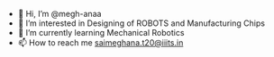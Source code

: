 - 👋 Hi, I’m @megh-anaa
- 👀 I’m interested in Designing of ROBOTS and Manufacturing Chips
- 🌱 I’m currently learning Mechanical Robotics
- 📫 How to reach me saimeghana.t20@iiits.in

<!---
megh-anaa/megh-anaa is a ✨ special ✨ repository because its `README.md` (this file) appears on your GitHub profile.
You can click the Preview link to take a look at your changes.
--->
